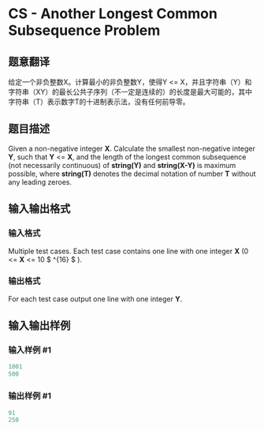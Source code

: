 # CS - Another Longest Common Subsequence Problem

## 题意翻译

给定一个非负整数X。计算最小的非负整数Y，使得Y <= X，并且字符串（Y）和字符串（XY）的最长公共子序列（不一定是连续的）的长度是最大可能的，其中字符串（T）表示数字T的十进制表示法，没有任何前导零。

## 题目描述

Given a non-negative integer **X**. Calculate the smallest non-negative integer **Y**, such that **Y** <= **X**, and the length of the longest common subsequence (not necessarily continuous) of **string(Y)** and **string(X-Y)** is maximum possible, where **string(T)** denotes the decimal notation of number **T** without any leading zeroes.

## 输入输出格式

### 输入格式

Multiple test cases. Each test case contains one line with one integer **X** (0 <= **X** <= 10 $ ^{16} $ ).

### 输出格式

For each test case output one line with one integer **Y**.

## 输入输出样例

### 输入样例 #1

```cpp
1001
500
```


### 输出样例 #1

```cpp
91
250
```


